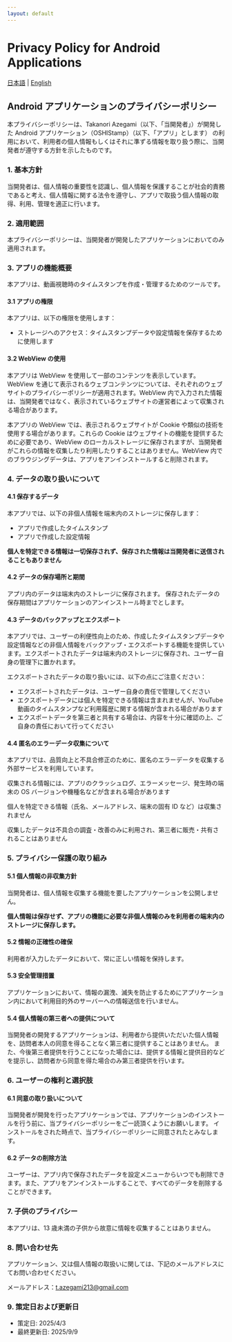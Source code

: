 ```yaml
---
layout: default
---
```


# Privacy Policy for Android Applications

[日本語](android-policy.md) | [English](android-policy-en.md)

## Android アプリケーションのプライバシーポリシー

本プライバシーポリシーは、Takanori Azegami（以下、「当開発者」）が開発した Android アプリケーション（OSHIStamp）（以下、「アプリ」とします） の利用において、利用者の個人情報もしくはそれに準ずる情報を取り扱う際に、当開発者が遵守する方針を示したものです。

### 1. 基本方針

当開発者は、個人情報の重要性を認識し、個人情報を保護することが社会的責務であると考え、個人情報に関する法令を遵守し、アプリで取扱う個人情報の取得、利用、管理を適正に行います。

### 2. 適用範囲

本プライバシーポリシーは、当開発者が開発したアプリケーションにおいてのみ適用されます。

### 3. アプリの機能概要

本アプリは、動画視聴時のタイムスタンプを作成・管理するためのツールです。

#### 3.1 アプリの権限

本アプリは、以下の権限を使用します：

- ストレージへのアクセス：タイムスタンプデータや設定情報を保存するために使用します

#### 3.2 WebView の使用

本アプリは WebView を使用して一部のコンテンツを表示しています。WebView を通じて表示されるウェブコンテンツについては、それぞれのウェブサイトのプライバシーポリシーが適用されます。WebView 内で入力された情報は、当開発者ではなく、表示されているウェブサイトの運営者によって収集される場合があります。

本アプリの WebView では、表示されるウェブサイトが Cookie や類似の技術を使用する場合があります。これらの Cookie はウェブサイトの機能を提供するために必要であり、WebView のローカルストレージに保存されますが、当開発者がこれらの情報を収集したり利用したりすることはありません。WebView 内でのブラウジングデータは、アプリをアンインストールすると削除されます。

### 4. データの取り扱いについて

#### 4.1 保存するデータ

本アプリでは、以下の非個人情報を端末内のストレージに保存します：

- アプリで作成したタイムスタンプ
- アプリで作成した設定情報

**個人を特定できる情報は一切保存されず、保存された情報は当開発者に送信されることもありません**

#### 4.2 データの保存場所と期間

アプリ内のデータは端末内のストレージに保存されます。
保存されたデータの保存期間はアプリケーションのアンインストール時までとします。

#### 4.3 データのバックアップとエクスポート

本アプリでは、ユーザーの利便性向上のため、作成したタイムスタンプデータや設定情報などの非個人情報をバックアップ・エクスポートする機能を提供しています。エクスポートされたデータは端末内のストレージに保存され、ユーザー自身の管理下に置かれます。

エクスポートされたデータの取り扱いには、以下の点にご注意ください：

- エクスポートされたデータは、ユーザー自身の責任で管理してください
- エクスポートデータには個人を特定できる情報は含まれませんが、YouTube 動画のタイムスタンプなど利用履歴に関する情報が含まれる場合があります
- エクスポートデータを第三者と共有する場合は、内容を十分に確認の上、ご自身の責任において行ってください

#### 4.4 匿名のエラーデータ収集について

本アプリでは、品質向上と不具合修正のために、匿名のエラーデータを収集する外部サービスを利用しています。

収集される情報には、アプリのクラッシュログ、エラーメッセージ、発生時の端末の OS バージョンや機種名などが含まれる場合があります

個人を特定できる情報（氏名、メールアドレス、端末の固有 ID など）は収集されません

収集したデータは不具合の調査・改善のみに利用され、第三者に販売・共有されることはありません

### 5. プライバシー保護の取り組み

#### 5.1 個人情報の非収集方針

当開発者は、個人情報を収集する機能を要したアプリケーションを公開しません。

**個人情報は保存せず、アプリの機能に必要な非個人情報のみを利用者の端末内のストレージに保存します。**

#### 5.2 情報の正確性の確保

利用者が入力したデータにおいて、常に正しい情報を保持します。

#### 5.3 安全管理措置

アプリケーションにおいて、情報の漏洩、滅失を防止するためにアプリケーション内において利用目的外のサーバーへの情報送信を行いません。

#### 5.4 個人情報の第三者への提供について

当開発者の開発するアプリケーションは、利用者から提供いただいた個人情報を、訪問者本人の同意を得ることなく第三者に提供することはありません。
また、今後第三者提供を行うことになった場合には、提供する情報と提供目的などを提示し、訪問者から同意を得た場合のみ第三者提供を行います。

### 6. ユーザーの権利と選択肢

#### 6.1 同意の取り扱いについて

当開発者が開発を行ったアプリケーションでは、アプリケーションのインストールを行う前に、当プライバシーポリシーをご一読頂くようにお願いします。
インストールをされた時点で、当プライバシーポリシーに同意されたとみなします。

#### 6.2 データの削除方法

ユーザーは、アプリ内で保存されたデータを設定メニューからいつでも削除できます。また、アプリをアンインストールすることで、すべてのデータを削除することができます。

### 7. 子供のプライバシー

本アプリは、13 歳未満の子供から故意に情報を収集することはありません。

### 8. 問い合わせ先

アプリケーション、又は個人情報の取扱いに関しては、下記のメールアドレスにてお問い合わせください。

メールアドレス：t.azegami213@gmail.com

### 9. 策定日および更新日

- 策定日: 2025/4/3
- 最終更新日: 2025/9/9
